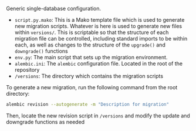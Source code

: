 Generic single-database configuration.


- `script.py.mako`: This is a Mako template file which is used to generate new migration scripts. Whatever is here is used to generate new files within `versions/`. This is scriptable so that the structure of each migration file can be controlled, including standard imports to be within each, as well as changes to the structure of the `upgrade()` and `downgrade()` functions
- `env.py`: The main script that sets up the migration environment.
- `alembic.ini`: The `alembic` configuration file. Located in the root of the repository
- `/versions`: The directory which contains the migration scripts


To generate a new migration, run the following command from the root directory:

```bash
alembic revision --autogenerate -m "Description for migration"
```

Then, locate the new revision script in `/versions` and modify the update and downgrade functions as needed